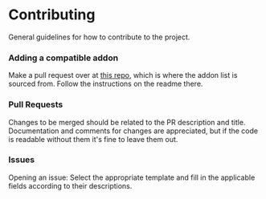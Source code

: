 # Contributing
General guidelines for how to contribute to the project.

### Adding a compatible addon
Make a pull request over at [this repo](https://github.com/gw2-addon-loader/Approved-Addons), which is where the addon list is sourced from. Follow the instructions on the readme there.

### Pull Requests
Changes to be merged should be related to the PR description and title. Documentation and comments for changes are appreciated, but if the code is readable without them it's fine to leave them out.

### Issues
Opening an issue: Select the appropriate template and fill in the applicable fields according to their descriptions.
